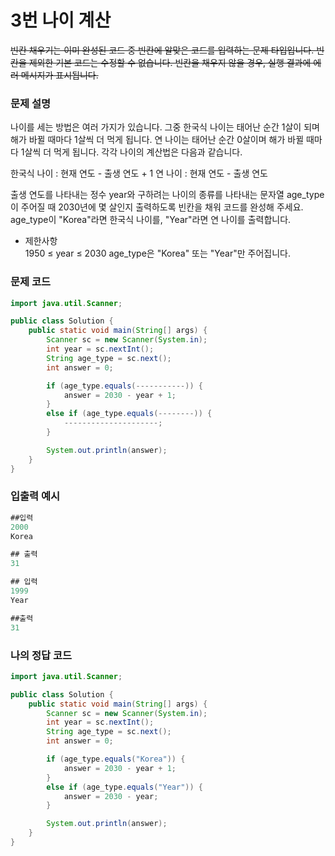 # 3번 나이 계산 

~~빈칸 채우기는 이미 완성된 코드 중 빈칸에 알맞은 코드를 입력하는 문제 타입입니다.
빈칸을 제외한 기본 코드는 수정할 수 없습니다.
빈칸을 채우지 않을 경우, 실행 결과에 에러 메시지가 표시됩니다.~~
### 문제 설명
나이를 세는 방법은 여러 가지가 있습니다. 그중 한국식 나이는 태어난 순간 1살이 되며 해가 바뀔 때마다 1살씩 더 먹게 됩니다. 연 나이는 태어난 순간 0살이며 해가 바뀔 때마다 1살씩 더 먹게 됩니다. 각각 나이의 계산법은 다음과 같습니다.

한국식 나이 : 현재 연도 - 출생 연도 + 1
연 나이 : 현재 연도 - 출생 연도

출생 연도를 나타내는 정수 year와 구하려는 나이의 종류를 나타내는 문자열 age_type이 주어질 때 2030년에 몇 살인지 출력하도록 빈칸을 채워 코드를 완성해 주세요. age_type이 "Korea"라면 한국식 나이를, "Year"라면 연 나이를 출력합니다.

- 제한사항  
1950 ≤ year ≤ 2030
age_type은 "Korea" 또는 "Year"만 주어집니다.

### 문제 코드
```java
import java.util.Scanner;

public class Solution {
    public static void main(String[] args) {
        Scanner sc = new Scanner(System.in);
        int year = sc.nextInt();
        String age_type = sc.next();
        int answer = 0;

        if (age_type.equals(-----------)) {
            answer = 2030 - year + 1;
        }
        else if (age_type.equals(--------)) {
            ---------------------;
        }

        System.out.println(answer);
    }
}
```

### 입출력 예시
```java
##입력
2000
Korea

## 출력
31

## 입력
1999
Year

##출력
31
```

### 나의 정답 코드
```java
import java.util.Scanner;

public class Solution {
    public static void main(String[] args) {
        Scanner sc = new Scanner(System.in);
        int year = sc.nextInt();
        String age_type = sc.next();
        int answer = 0;

        if (age_type.equals("Korea")) {
            answer = 2030 - year + 1;
        }
        else if (age_type.equals("Year")) {
            answer = 2030 - year;
        }

        System.out.println(answer);
    }
}

```